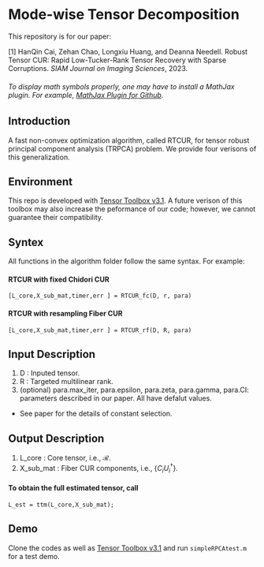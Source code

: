 # Mode-wise Tensor Decomposition

This repository is for our paper:

[1] HanQin Cai, Zehan Chao, Longxiu Huang, and Deanna Needell. <!-- <a href=https://jmlr.org/papers/v22/21-0287.html> --> Robust Tensor CUR: Rapid Low-Tucker-Rank Tensor Recovery with Sparse Corruptions</a>. *SIAM Journal on Imaging Sciences*, 2023. 

###### To display math symbols properly, one may have to install a MathJax plugin. For example, [MathJax Plugin for Github](https://chrome.google.com/webstore/detail/mathjax-plugin-for-github/ioemnmodlmafdkllaclgeombjnmnbima?hl=en).


## Introduction
A fast non-convex optimization algorithm, called RTCUR, for tensor robust principal component analysis (TRPCA) problem. We provide four verisons of this generalization.


## Environment
This repo is developed with <a href=https://gitlab.com/tensors/tensor_toolbox/-/releases/v3.1>Tensor Toolbox v3.1</a>. A future verison of this toolbox may also increase the peformance of our code; however, we cannot guarantee their compatibility.


## Syntex
All functions in the algorithm folder follow the same syntax. For example:
#### RTCUR with fixed Chidori CUR
```
[L_core,X_sub_mat,timer,err ] = RTCUR_fc(D, r, para)
```

#### RTCUR with resampling Fiber CUR
```
[L_core,X_sub_mat,timer,err ] = RTCUR_rf(D, R, para)
```

## Input Description
1. D : Inputed tensor. 
1. R : Targeted multilinear rank.
1. (optional) para.max_iter, para.epsilon, para.zeta, para.gamma, para.CI: parameters described in our paper. All have defalut values.

* See paper for the details of constant selection.

## Output Description
1. L_core : Core tensor, i.e., $\mathcal{R}$.
1. X_sub_mat : Fiber CUR components, i.e., {$C_i U_i^\dagger$}.

#### To obtain the full estimated tensor, call 
```
L_est = ttm(L_core,X_sub_mat);
```

## Demo

Clone the codes as well as <a href=https://gitlab.com/tensors/tensor_toolbox/-/releases/v3.1>Tensor Toolbox v3.1</a> and run `simpleRPCAtest.m` for a test demo.
